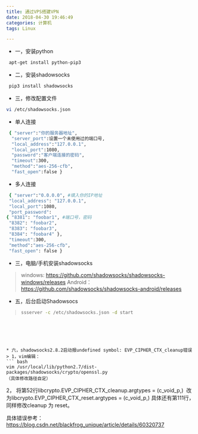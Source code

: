 ```yaml
---
title: 通过VPS搭建VPN
date: 2018-04-30 19:46:49
categories: 计算机
tags: Linux

---
```

* 一，安装python
``` bash
 apt-get install python-pip3
```
* 二，安装shadowsocks
``` bash
 pip3 install shadowsocks
```
* 三，修改配置文件
``` bash
vi /etc/shadowsocks.json
```
 <!-- more --> 

* 单人连接
``` bash
 { "server":"你的服务器地址", 
  "server_port":设置一个未使用过的端口号, 
  "local_address":"127.0.0.1",
  "local_port":1080,
  "password":"客户端连接的密码",
  "timeout":300,
  "method":"aes-256-cfb",
  "fast_open":false }
```
* 多人连接
``` bash
 { "server":"0.0.0.0", #填入你的IP地址
 "local_address": "127.0.0.1",
 "local_port":1080,
 "port_password": 
{ "8381": "foobar1", #端口号，密码
 "8382": "foobar2",
 "8383": "foobar3",
 "8384": "foobar4" },
 "timeout":300,
 "method":"aes-256-cfb",
 "fast_open": false }
```
* 三，电脑/手机安装shadowsocks
> windows:
https://github.com/shadowsocks/shadowsocks-windows/releases 
Android：
https://github.com/shadowsocks/shadowsocks-android/releases 

* 五，后台启动Shadowsocs
>``` bash
>ssserver -c /etc/shadowsocks.json -d start
>```
```





* 六，shadowsocks2.8.2启动报undefined symbol: EVP_CIPHER_CTX_cleanup错误
> 1，vim编辑：
​``` bash
vim /usr/local/lib/python2.7/dist-packages/shadowsocks/crypto/openssl.py
（具体修改路径自定）
```
2，
将第52行libcrypto.EVP_CIPHER_CTX_cleanup.argtypes = (c_void_p,) 
改为libcrypto.EVP_CIPHER_CTX_reset.argtypes = (c_void_p,)
具体还有第111行，同样修改cleanup 为 reset。

具体错误参考：https://blog.csdn.net/blackfrog_unique/article/details/60320737
